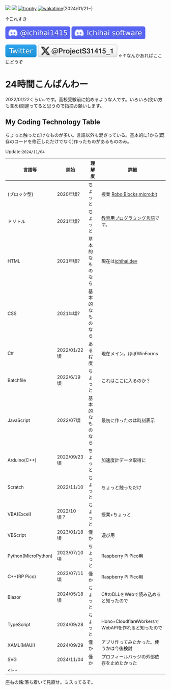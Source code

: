 ![](https://github-readme-stats.vercel.app/api?username=Ichihai1415&theme=dark&hide_border=false&include_all_commits=true&count_private=true)
![](https://github-readme-streak-stats.herokuapp.com/?user=Ichihai1415&theme=dark&hide_border=false)
[![trophy](https://github-profile-trophy.vercel.app/?username=Ichihai1415&theme=dark&no-frame=false&no-bg=true&margin-w=4)](https://github.com/ryo-ma/github-profile-trophy)
[![wakatime](https://wakatime.com/badge/user/018d266d-2f69-4179-ace8-f0017b3d0fc1.svg)](https://wakatime.com/@018d266d-2f69-4179-ace8-f0017b3d0fc1)(2024/01/21~)

↑これすき

![Discord](svg/badge-discord.svg)
[![Discord server](svg/badge-ichihai-software.svg)](https://discord.gg/7dBFWKjgGa)

[![Twitter](svg/badge-twitter.svg)](https://twitter.com/ProjectS31415_1) [![X (formerly Twitter) Follow](svg/badge-x.svg)](https://twitter.com/ProjectS31415_1)
←↑なんかあればここにどうぞ

# 24時間こんばんわー
2022/01/22くらい~です。高校受験前に始めるような人です。いろいろ(使い方も含め)間違ってると思うので指摘お願いします。

## My Coding Technology Table

ちょっと触っただけなものが多い。言語以外も混ざっている。基本的に1から(既存のコードを修正しただけでなく)作ったものがあるもののみ。

Update:`2024/11/04`

|言語等|開始|理解度|詳細|
|---|---|---|---|
|(ブロック型)|2020年頃?|ちょっと|授業 [Robo Blocks](https://blocks.softbankrobotics.com/),[micro:bit](https://microbit.org/)|
|ドリトル|2021年頃?|ちょっと|[教育用プログラミング言語](https://dolittle.eplang.jp/)です。|
|HTML|2021年頃?|基本的なものなら|現在は[ichihai.dev](https://ichihai.dev)|
|CSS|2021年頃?|基本的なものなら||
|C#|2022/01/22頃|ある程度|現在メイン。ほぼWinForms|
|Batchfile|2022/6/19頃|ちょっと|これはここに入るのか？|
|JavaScript|2022/07頃|基本的なものなら|最初に作ったのは時刻表示|
|Arduino(C++)|2022/09/23頃|ちょっと|加速度計データ取得に|
|Scratch|2022/11/10|ちょっと|ちょっと触っただけ|
|VBA(Excel)|2022/10頃？|ちょっと|授業+ちょっと|
|VBScript|2023/01/18頃|僅か|遊び用|
|Python(MicroPython)|2023/07/10頃|ちょっと|Raspberry Pi Pico用|
|C++(RP Pico)|2023/07/11頃|僅か|Raspberry Pi Pico用|
|Blazor|2024/05/18頃|ちょっと|C#のDLLをWebで読み込めると知ったので|
|TypeScript|2024/09/28|ちょっと|Hono+CloudflareWorkersでWebAPIを作れると知ったので|
|XAML(MAUI)|2024/09/29|僅か|アプリ作ってみたかった。使うかは今後検討|
|SVG|2024/11/04|僅か|プロフィールバッジの外部依存を止めたかった|
<!--|||||-->

<!--using google youtube qiita twitter githubなど-->

座右の銘:落ち着いて見直せ。ミスってるぞ。
